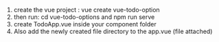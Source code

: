 1. create the vue project : vue create vue-todo-option
2. then run: cd vue-todo-options and npm run serve
3. create TodoApp.vue inside your component folder 
4. Also add the newly created file directory to the app.vue (file attached)
